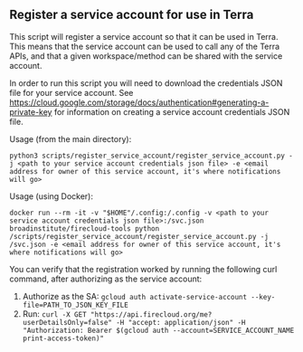 ## Register a service account for use in Terra
This script will register a service account so that it can be used in Terra.  This means that the service account can be used to call any of the Terra APIs, and that a given workspace/method can be shared with the service account.

In order to run this script you will need to download the credentials JSON file for your service account.  See https://cloud.google.com/storage/docs/authentication#generating-a-private-key for information on creating a service account credentials JSON file.

Usage (from the main directory):

```python3 scripts/register_service_account/register_service_account.py -j <path to your service account credentials json file> -e <email address for owner of this service account, it's where notifications will go>```

Usage (using Docker):

```docker run --rm -it -v "$HOME"/.config:/.config -v <path to your service account credentials json file>:/svc.json broadinstitute/firecloud-tools python /scripts/register_service_account/register_service_account.py -j /svc.json -e <email address for owner of this service account, it's where notifications will go>```

You can verify that the registration worked by running the following curl command, after authorizing as the service account:
1. Authorize as the SA: `gcloud auth activate-service-account --key-file=PATH_TO_JSON_KEY_FILE`
2. Run: `curl -X GET "https://api.firecloud.org/me?userDetailsOnly=false" -H "accept: application/json" -H "Authorization: Bearer $(gcloud auth --account=SERVICE_ACCOUNT_NAME print-access-token)"`
